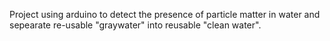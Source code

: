 Project using arduino to detect the presence of particle matter in water and sepearate re-usable "graywater" into
reusable "clean water".
